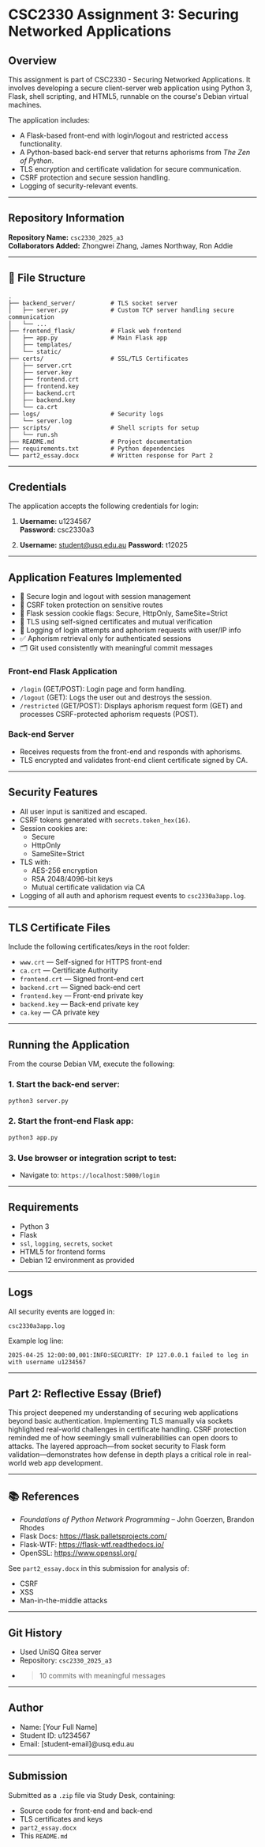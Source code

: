 
# CSC2330 Assignment 3: Securing Networked Applications

## Overview

This assignment is part of CSC2330 - Securing Networked Applications. It involves developing a secure client-server web application using Python 3, Flask, shell scripting, and HTML5, runnable on the course's Debian virtual machines.

The application includes:
- A Flask-based front-end with login/logout and restricted access functionality.
- A Python-based back-end server that returns aphorisms from *The Zen of Python*.
- TLS encryption and certificate validation for secure communication.
- CSRF protection and secure session handling.
- Logging of security-relevant events.

---

## Repository Information

**Repository Name:** `csc2330_2025_a3`  
**Collaborators Added:** Zhongwei Zhang, James Northway, Ron Addie

---

## 📁 File Structure

```
.
├── backend_server/          # TLS socket server
│   ├── server.py            # Custom TCP server handling secure communication
│   └── ...
├── frontend_flask/          # Flask web frontend
│   ├── app.py               # Main Flask app
│   ├── templates/
│   └── static/
├── certs/                   # SSL/TLS Certificates
│   ├── server.crt
│   ├── server.key
│   ├── frontend.crt
│   ├── frontend.key
│   ├── backend.crt
│   ├── backend.key
│   └── ca.crt
├── logs/                    # Security logs
│   └── server.log
├── scripts/                 # Shell scripts for setup
│   └── run.sh
├── README.md                # Project documentation
├── requirements.txt         # Python dependencies
└── part2_essay.docx         # Written response for Part 2
```


---

## Credentials

The application accepts the following credentials for login:

1. **Username:** u1234567  
   **Password:** csc2330a3

2. **Username:** student@usq.edu.au
   **Password:** t12025

---

## Application Features Implemented
- 🔐 Secure login and logout with session management
- 🔁 CSRF token protection on sensitive routes
- 📜 Flask session cookie flags: Secure, HttpOnly, SameSite=Strict
- 🔐 TLS using self-signed certificates and mutual verification
- 🧾 Logging of login attempts and aphorism requests with user/IP info
- ✅ Aphorism retrieval only for authenticated sessions
- 🗂️ Git used consistently with meaningful commit messages

### Front-end Flask Application

- `/login` (GET/POST): Login page and form handling.
- `/logout` (GET): Logs the user out and destroys the session.
- `/restricted` (GET/POST): Displays aphorism request form (GET) and processes CSRF-protected aphorism requests (POST).

### Back-end Server

- Receives requests from the front-end and responds with aphorisms.
- TLS encrypted and validates front-end client certificate signed by CA.

---

## Security Features

- All user input is sanitized and escaped.
- CSRF tokens generated with `secrets.token_hex(16)`.
- Session cookies are:
  - Secure
  - HttpOnly
  - SameSite=Strict
- TLS with:
  - AES-256 encryption
  - RSA 2048/4096-bit keys
  - Mutual certificate validation via CA
- Logging of all auth and aphorism request events to `csc2330a3app.log`.

---

## TLS Certificate Files

Include the following certificates/keys in the root folder:

- `www.crt` — Self-signed for HTTPS front-end
- `ca.crt` — Certificate Authority
- `frontend.crt` — Signed front-end cert
- `backend.crt` — Signed back-end cert
- `frontend.key` — Front-end private key
- `backend.key` — Back-end private key
- `ca.key` — CA private key

---

## Running the Application

From the course Debian VM, execute the following:

### 1. Start the back-end server:
```bash
python3 server.py
```

### 2. Start the front-end Flask app:
```bash
python3 app.py
```

### 3. Use browser or integration script to test:
- Navigate to: `https://localhost:5000/login`

---

## Requirements

- Python 3
- Flask
- `ssl`, `logging`, `secrets`, `socket`
- HTML5 for frontend forms
- Debian 12 environment as provided

---

## Logs

All security events are logged in:
```
csc2330a3app.log
```

Example log line:
```
2025-04-25 12:00:00,001:INFO:SECURITY: IP 127.0.0.1 failed to log in with username u1234567
```

---

## Part 2: Reflective Essay (Brief)

This project deepened my understanding of securing web applications beyond basic authentication. Implementing TLS manually via sockets highlighted real-world challenges in certificate handling. CSRF protection reminded me of how seemingly small vulnerabilities can open doors to attacks. The layered approach—from socket security to Flask form validation—demonstrates how defense in depth plays a critical role in real-world web app development.

---

## 📚 References

- *Foundations of Python Network Programming* – John Goerzen, Brandon Rhodes
- Flask Docs: https://flask.palletsprojects.com/
- Flask-WTF: https://flask-wtf.readthedocs.io/
- OpenSSL: https://www.openssl.org/

See `part2_essay.docx` in this submission for analysis of:
- CSRF
- XSS
- Man-in-the-middle attacks

---

## Git History

- Used UniSQ Gitea server
- Repository: `csc2330_2025_a3`
- > 10 commits with meaningful messages

---

## Author

- Name: [Your Full Name]
- Student ID: u1234567
- Email: [student-email]@usq.edu.au

---

## Submission

Submitted as a `.zip` file via Study Desk, containing:

- Source code for front-end and back-end
- TLS certificates and keys
- `part2_essay.docx`
- This `README.md`

